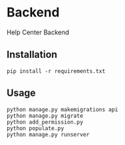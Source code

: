 # Backend

 Help Center Backend

## Installation

    pip install -r requirements.txt

## Usage

    python manage.py makemigrations api
    python manage.py migrate
    python add_permission.py
    python populate.py
    python manage.py runserver
